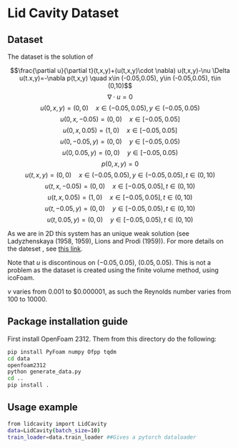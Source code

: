 # Lid Cavity Dataset

## Dataset

The dataset is the solution of

 $$\frac{\partial u}{\partial t}(t,x,y)+(u(t,x,y)\cdot \nabla) u(t,x,y)-\nu \Delta u(t.x,y)=-\nabla p(t,x,y) \quad x\in (-0.05,0.05), y\in (-0.05,0.05), t\in (0,10)$$
 $$\nabla \cdot u=0$$
 $$u(0,x,y)=(0,0) \quad x\in (-0.05,0.05), y\in (-0.05,0.05)$$
 $$u(0,x,-0.05)=(0,0) \quad x\in [-0.05,0.05]$$
 $$u(0,x,0.05)=(1,0) \quad x\in [-0.05,0.05]$$
 $$u(0,-0.05,y)=(0,0) \quad y\in [-0.05,0.05)$$
 $$u(0,0.05,y)=(0,0) \quad y\in [-0.05,0.05)$$
 $$p(0,x,y)=0$$
 $$u(t,x,y)=(0,0) \quad x\in (-0.05,0.05), y\in (-0.05,0.05), t\in (0,10)$$
 $$u(t,x,-0.05)=(0,0) \quad x\in [-0.05,0.05],t\in (0,10)$$
 $$u(t,x,0.05)=(1,0) \quad x\in [-0.05,0.05],t\in (0,10)$$
 $$u(t,-0.05,y)=(0,0) \quad y\in [-0.05,0.05),t\in (0,10)$$
 $$u(t,0.05,y)=(0,0) \quad y\in [-0.05,0.05), t\in (0,10)$$

As we are in 2D this system has an unique weak solution (see Ladyzhenskaya (1958, 1959), Lions and Prodi (1959)).
For more details on the dateset , see [this link](https://www.openfoam.com/documentation/tutorial-guide/2-incompressible-flow/2.1-lid-driven-cavity-flow).

Note that $u$ is discontinous on $(-0.05,0.05)$, $(0.05,0.05)$. This is not a problem as the dataset is created using the finite volume method, using icoFoam.

$\nu$ varies from $0.001$ to $$0.000001$, as such the Reynolds number varies from $100$ to $10000.$

## Package installation guide
First install OpenFoam 2312. Them from this directory do the following:

```sh
pip install PyFoam numpy Ofpp tqdm
cd data
openfoam2312
python generate_data.py
cd ..
pip install .
```

## Usage example
```sh
from lidcavity import LidCavity
data=LidCavity(batch_size=10)
train_loader=data.train_loader ##Gives a pytorch dataloader
```
